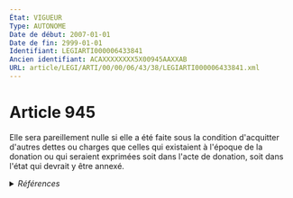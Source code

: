 ```yaml
---
État: VIGUEUR
Type: AUTONOME
Date de début: 2007-01-01
Date de fin: 2999-01-01
Identifiant: LEGIARTI000006433841
Ancien identifiant: ACAXXXXXXXX5X00945AAXXAB
URL: article/LEGI/ARTI/00/00/06/43/38/LEGIARTI000006433841.xml
---
```


<h1>Article 945</h1>

Elle sera pareillement nulle si elle a été faite sous la condition d'acquitter
d'autres dettes ou charges que celles qui existaient à l'époque de la donation
ou qui seraient exprimées soit dans l'acte de donation, soit dans l'état qui
devrait y être annexé.


<details>
  <summary><em>Références</em></summary>

  <h2>Articles faisant référence à l'article</h2>
  
  <ul>
    <li>
      <a href="https://legal.tricoteuses.fr//redirection/LEGIARTI000006433845?vers=git&vers=legifrance">Code civil - article 947 AUTONOME VIGUEUR, en vigueur depuis le 2007-01-01</a> SPEC_APPLI cible
    </li>
    <li>
      <a href="https://legal.tricoteuses.fr//redirection/LEGIARTI000006284843?vers=git&vers=legifrance">LOI n° 2006-728 du 23 juin 2006 portant réforme des successions et des libéralités - article 9 ENTIEREMENT_MODIF</a> MODIFICATION cible
    </li>
    <li>
      <a href="https://legal.tricoteuses.fr//redirection/LEGIARTI000006433844?vers=git&vers=legifrance">Code civil - article 947 AUTONOME MODIFIE, en vigueur du 1804-03-21 au 2007-01-01</a> SPEC_APPLI cible
    </li>
  </ul>
  
  <h2>Références faites par l'article</h2>
  
  <ul>
    <li>
      CODIFICATION source Loi 1803-05-03
    </li>
    <li>
      2006-06-23 MODIFICATION source <a href="https://legal.tricoteuses.fr//redirection/LEGIARTI000006284843?vers=git&vers=legifrance">LOI n° 2006-728 du 23 juin 2006 portant réforme des successions et des libéralités - article 9 ENTIEREMENT_MODIF</a>
    </li>
    <li>
      2999-01-01 SPEC_APPLI source <a href="https://legal.tricoteuses.fr//redirection/LEGIARTI000006433844?vers=git&vers=legifrance">Code civil - article 947 AUTONOME MODIFIE, en vigueur du 1804-03-21 au 2007-01-01</a>
    </li>
  </ul>
</details>
